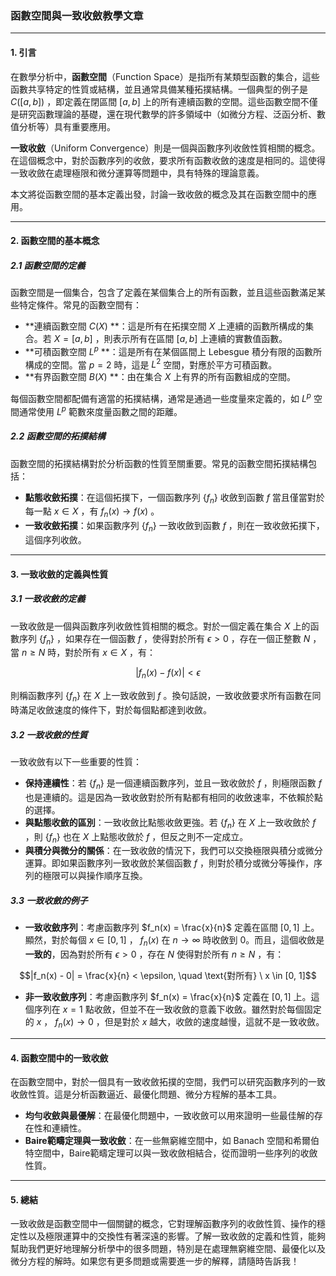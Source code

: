 ### 函數空間與一致收斂教學文章

---

#### 1. 引言

在數學分析中，**函數空間**（Function Space）是指所有某類型函數的集合，這些函數共享特定的性質或結構，並且通常具備某種拓撲結構。一個典型的例子是  $`C([a, b])`$ ，即定義在閉區間  $`[a, b]`$  上的所有連續函數的空間。這些函數空間不僅是研究函數理論的基礎，還在現代數學的許多領域中（如微分方程、泛函分析、數值分析等）具有重要應用。

**一致收斂**（Uniform Convergence）則是一個與函數序列收斂性質相關的概念。在這個概念中，對於函數序列的收斂，要求所有函數收斂的速度是相同的。這使得一致收斂在處理極限和微分運算等問題中，具有特殊的理論意義。

本文將從函數空間的基本定義出發，討論一致收斂的概念及其在函數空間中的應用。

---

#### 2. 函數空間的基本概念

##### 2.1 函數空間的定義

函數空間是一個集合，包含了定義在某個集合上的所有函數，並且這些函數滿足某些特定條件。常見的函數空間有：

- **連續函數空間  $`C(X)`$ **：這是所有在拓撲空間  $`X`$  上連續的函數所構成的集合。若  $`X = [a, b]`$ ，則表示所有在區間  $`[a, b]`$  上連續的實數值函數。
- **可積函數空間  $`L^p`$ **：這是所有在某個區間上 Lebesgue 積分有限的函數所構成的空間。當  $`p = 2`$  時，這是  $`L^2`$  空間，對應於平方可積函數。
- **有界函數空間  $`B(X)`$ **：由在集合  $`X`$  上有界的所有函數組成的空間。

每個函數空間都配備有適當的拓撲結構，通常是通過一些度量來定義的，如  $`L^p`$  空間通常使用  $`L^p`$  範數來度量函數之間的距離。

##### 2.2 函數空間的拓撲結構

函數空間的拓撲結構對於分析函數的性質至關重要。常見的函數空間拓撲結構包括：

- **點態收斂拓撲**：在這個拓撲下，一個函數序列  $`\{ f_n \}`$  收斂到函數  $`f`$  當且僅當對於每一點  $`x \in X`$ ，有  $`f_n(x) \to f(x)`$ 。
- **一致收斂拓撲**：如果函數序列  $`\{ f_n \}`$  一致收斂到函數  $`f`$ ，則在一致收斂拓撲下，這個序列收斂。

---

#### 3. 一致收斂的定義與性質

##### 3.1 一致收斂的定義

一致收斂是一個與函數序列收斂性質相關的概念。對於一個定義在集合  $`X`$  上的函數序列  $`\{ f_n \}`$ ，如果存在一個函數  $`f`$ ，使得對於所有  $`\epsilon > 0`$ ，存在一個正整數  $`N`$ ，當  $`n \geq N`$  時，對於所有  $`x \in X`$ ，有：


```math
|f_n(x) - f(x)| < \epsilon
```


則稱函數序列  $`\{ f_n \}`$  在  $`X`$  上一致收斂到  $`f`$ 。換句話說，一致收斂要求所有函數在同時滿足收斂速度的條件下，對於每個點都達到收斂。

##### 3.2 一致收斂的性質

一致收斂有以下一些重要的性質：

- **保持連續性**：若  $`\{ f_n \}`$  是一個連續函數序列，並且一致收斂於  $`f`$ ，則極限函數  $`f`$  也是連續的。這是因為一致收斂對於所有點都有相同的收斂速率，不依賴於點的選擇。
- **與點態收斂的區別**：一致收斂比點態收斂更強。若  $`\{ f_n \}`$  在  $`X`$  上一致收斂於  $`f`$ ，則  $`\{ f_n \}`$  也在  $`X`$  上點態收斂於  $`f`$ ，但反之則不一定成立。
- **與積分與微分的關係**：在一致收斂的情況下，我們可以交換極限與積分或微分運算。即如果函數序列一致收斂於某個函數  $`f`$ ，則對於積分或微分等操作，序列的極限可以與操作順序互換。

##### 3.3 一致收斂的例子

- **一致收斂序列**：考慮函數序列  $`f_n(x) = \frac{x}{n}`$  定義在區間  $`[0, 1]`$  上。顯然，對於每個  $`x \in [0, 1]`$ ， $`f_n(x)`$  在  $`n \to \infty`$  時收斂到 0。而且，這個收斂是**一致的**，因為對於所有  $`\epsilon > 0`$ ，存在  $`N`$  使得對於所有  $`n \geq N`$ ，有：


```math
|f_n(x) - 0| = \frac{x}{n} < \epsilon, \quad \text{對所有} \ x \in [0, 1]
```


- **非一致收斂序列**：考慮函數序列  $`f_n(x) = \frac{x}{n}`$  定義在  $`[0, 1]`$  上。這個序列在  $`x = 1`$  點收斂，但並不在一致收斂的意義下收斂。雖然對於每個固定的  $`x`$ ， $`f_n(x) \to 0`$ ，但是對於  $`x`$  越大，收斂的速度越慢，這就不是一致收斂。

---

#### 4. 函數空間中的一致收斂

在函數空間中，對於一個具有一致收斂拓撲的空間，我們可以研究函數序列的一致收斂性質。這是分析函數逼近、最優化問題、微分方程解的基本工具。

- **均勻收斂與最優解**：在最優化問題中，一致收斂可以用來證明一些最佳解的存在性和連續性。
- **Baire範疇定理與一致收斂**：在一些無窮維空間中，如 Banach 空間和希爾伯特空間中，Baire範疇定理可以與一致收斂相結合，從而證明一些序列的收斂性質。

---

#### 5. 總結

一致收斂是函數空間中一個關鍵的概念，它對理解函數序列的收斂性質、操作的穩定性以及極限運算中的交換性有著深遠的影響。了解一致收斂的定義和性質，能夠幫助我們更好地理解分析學中的很多問題，特別是在處理無窮維空間、最優化以及微分方程的解時。如果您有更多問題或需要進一步的解釋，請隨時告訴我！